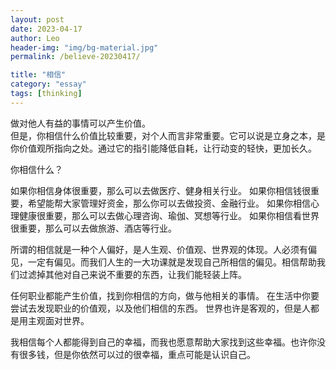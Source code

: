 ```yaml
---
layout: post
date: 2023-04-17
author: Leo
header-img: "img/bg-material.jpg"
permalink: /believe-20230417/

title: "相信"
category: "essay"
tags: [thinking]
---
```


做对他人有益的事情可以产生价值。\
但是，你相信什么价值比较重要，对个人而言非常重要。它可以说是立身之本，是你价值观所指向之处。通过它的指引能降低自耗，让行动变的轻快，更加长久。

你相信什么？

如果你相信身体很重要，那么可以去做医疗、健身相关行业。
如果你相信钱很重要，希望能帮大家管理好资金，那么你可以去做投资、金融行业。
如果你相信心理健康很重要，那么可以去做心理咨询、瑜伽、冥想等行业。
如果你相信看世界很重要，那么可以去做旅游、酒店等行业。

所谓的相信就是一种个人偏好，是人生观、价值观、世界观的体现。人必须有偏见，一定有偏见。而我们人生的一大功课就是发现自己所相信的偏见。相信帮助我们过滤掉其他对自己来说不重要的东西，让我们能轻装上阵。

任何职业都能产生价值，找到你相信的方向，做与他相关的事情。
在生活中你要尝试去发现职业的价值观，以及他们相信的东西。
世界也许是客观的，但是人都是用主观面对世界。

我相信每个人都能得到自己的幸福，而我也愿意帮助大家找到这些幸福。也许你没有很多钱，但是你依然可以过的很幸福，重点可能是认识自己。
